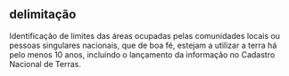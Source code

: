 ## delimitação

Identificação de limites das áreas ocupadas pelas comunidades locais ou pessoas singulares nacionais, que de boa fé, estejam a utilizar a terra há pelo menos 10 anos, incluindo o lançamento da informação no Cadastro Nacional de Terras.

